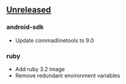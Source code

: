 ## [Unreleased]

### android-sdk

- Update commadlinetools to 9.0

### ruby

- Add ruby 3.2 image
- Remove redundant environment variables

[unreleased]: https://github.com/RedMadRobot/android-docker-images/compare/2023.01.16..main
